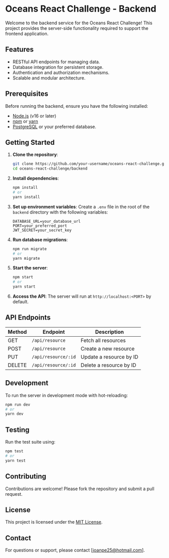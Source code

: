 # Oceans React Challenge - Backend

Welcome to the backend service for the Oceans React Challenge! This project provides the server-side functionality required to support the frontend application.

## Features

- RESTful API endpoints for managing data.
- Database integration for persistent storage.
- Authentication and authorization mechanisms.
- Scalable and modular architecture.

## Prerequisites

Before running the backend, ensure you have the following installed:

- [Node.js](https://nodejs.org/) (v16 or later)
- [npm](https://www.npmjs.com/) or [yarn](https://yarnpkg.com/)
- [PostgreSQL](https://www.postgresql.org/) or your preferred database.

## Getting Started

1. **Clone the repository**:
    ```bash
    git clone https://github.com/your-username/oceans-react-challenge.git
    cd oceans-react-challenge/backend
    ```

2. **Install dependencies**:
    ```bash
    npm install
    # or
    yarn install
    ```

3. **Set up environment variables**:
    Create a `.env` file in the root of the `backend` directory with the following variables:
    ```
    DATABASE_URL=your_database_url
    PORT=your_preferred_port
    JWT_SECRET=your_secret_key
    ```

4. **Run database migrations**:
    ```bash
    npm run migrate
    # or
    yarn migrate
    ```

5. **Start the server**:
    ```bash
    npm start
    # or
    yarn start
    ```

6. **Access the API**:
    The server will run at `http://localhost:<PORT>` by default.

## API Endpoints

| Method | Endpoint         | Description              |
|--------|------------------|--------------------------|
| GET    | `/api/resource`  | Fetch all resources      |
| POST   | `/api/resource`  | Create a new resource    |
| PUT    | `/api/resource/:id` | Update a resource by ID |
| DELETE | `/api/resource/:id` | Delete a resource by ID |

## Development

To run the server in development mode with hot-reloading:

```bash
npm run dev
# or
yarn dev
```

## Testing

Run the test suite using:

```bash
npm test
# or
yarn test
```

## Contributing

Contributions are welcome! Please fork the repository and submit a pull request.

## License

This project is licensed under the [MIT License](LICENSE).

## Contact

For questions or support, please contact [joanpe25@hotmail.com].